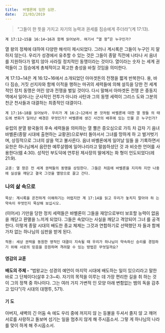 ```yaml
---
title:  바벨론에 임한 심판.
date:   21/03/2019
---
```


> <p></p>
> “그들이 한 뜻을 가지고 자기의 능력과 권세를 짐승에게 주더라”(계 17:13).

`계 17:12~15을 16:14~16과 함께 읽어보라. 여기서 “열 왕”은 누구인가?`

열 왕의 정체에 대하여 다양한 해석이 제시되었다. 그러나 계시록은 그들이 누구인
지 말하지 않는다. 우리가 성경에서 유추할 수 있는 것은 그들이 종말 직전에 나타나
서 음녀를 지원하다가 멀지 않아 사라질 정치적인 동맹이라는 것이다. 열이라는 숫자
는 세계 권력들이 그 짐승에게 총체적이고 확고한 충성을 바칠 것임을 의미한다.

계 17:13~14은 계 16:12~16에서 소개되었던 아마겟돈의 전쟁을 짧게 반복한다.
용, 바다 짐승, 거짓 선지자와 함께 이적을 행하는 마귀의 세력들에 의해 설득을 당한
전 세계적인 정치 동맹은 어린 양과 전쟁을 벌일 것이다. 다시 말해서 아마겟돈 전쟁
은 중동지역에서 일어나는 군사적인 전투가 아니라 사탄과 그의 동맹 세력이 그리스
도와 그분의 천군 천사들과 대결하는 최종적인 대결이다.

`계 17:16~18을 읽어보라. 우리가 계 16:2~12에서 본 것처럼 바벨론에 대한 열 왕들
의 태도에 변화가 일어난 배경은 무엇인가? 바벨론에 생긴 사건의 배후에 있는 인물
은 누구인가?`

유럽의 분열 왕국들의 후속 세력들을 의미하는 열 뿔은 증오심으로 가득 차 갑자
기 음녀 바벨론(종말 시대에 출현하는 교황권)으로부터 돌아서서 그녀를 망하게 하
고 벌거벗기며, 상징적으로 그녀의 살을 먹고 불사른다. 음녀 바벨론에게 일어날 일들
을 기록하면서 요한은 하나님께서 음란한 예루살렘에 일어나리라고 말씀하셨던 것
과 비슷한 언어를 사용한다(렘 4:30). 성적인 부도덕에 연루된 제사장의 딸에게는 화
형이 언도되었다(레 21:9).

`교훈: 열 왕은 전 세계 권력들의 동맹을 상징한다. 그들은 처음에 바벨론을 지지하
지만 나중에 실상을 깨닫고 결국 그것을 멸망으로 끌고 간다.`

### 나의 삶 속으로

`묵상: 계시록을 온전하게 이해하기는 어렵지만 계 17:14을 읽고 우리가 놓치지 말아야 하
는 약속이 무엇인지 묵상해 보십시오.`

(이어서) 기만을 당한 정치 세력들은 바벨론이 그들을 재앙으로부터 보호할 능력이
없음을 깨닫고 환멸을 느끼게 되었다. 그들은 속았다는 사실을 깨닫고 격앙되어 그녀
를 공격한다. 이렇게 종말 시대의 배도한 종교 체제는 그것과 연합하기로 선택했던 자
들과 함께 가차 없는 하나님의 심판을 받게 된다.

`적용: 세상 권력을 동원한 영적인 대결이 지속될 때 우리가 하나님이 약속하신 승리를
경험하기 위해 서로의 믿음을 응원하며 격려할 수 있는 방법은 무엇일까요?`

#### 영감의 교훈

**배도의 주체 -** “법왕교는 성경의 예언이 마지막 시대에
배도하는 일이 있으리라고 말한 바로 그 단체이다(살후
2:3~4). 자기의 목적을 이루는 데 가장 편리한 길을 취
하는 것이 그의 정책 중 하나이다. 그는 여러 가지 가변적
인 모양 아래 변함없는 뱀의 독을 감추고 있다”(각 시대의
대쟁투, 571).

#### 기 도

아버지, 새벽의 긴 어둠 속
에도 우리 중에 꺼지지 않
는 등불을 두셔서 졸지 않
고 깨어 서로를 사랑하고
돌보며 섬기는 일을 멈추지
않게 해 주시옵소서. 그렇
게 하나님의 나라를 맞이
하게 해 주시옵소서.